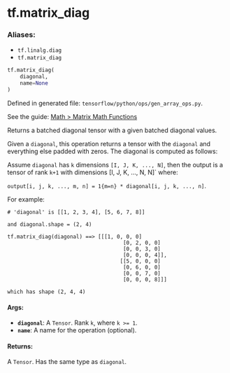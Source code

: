 <div itemscope itemtype="http://developers.google.com/ReferenceObject">
<meta itemprop="name" content="tf.matrix_diag" />
</div>

# tf.matrix_diag

### Aliases:

* `tf.linalg.diag`
* `tf.matrix_diag`

``` python
tf.matrix_diag(
    diagonal,
    name=None
)
```



Defined in generated file: `tensorflow/python/ops/gen_array_ops.py`.

See the guide: [Math > Matrix Math Functions](../../../api_guides/python/math_ops.md#Matrix_Math_Functions)

Returns a batched diagonal tensor with a given batched diagonal values.

Given a `diagonal`, this operation returns a tensor with the `diagonal` and
everything else padded with zeros. The diagonal is computed as follows:

Assume `diagonal` has `k` dimensions `[I, J, K, ..., N]`, then the output is a
tensor of rank `k+1` with dimensions [I, J, K, ..., N, N]` where:

`output[i, j, k, ..., m, n] = 1{m=n} * diagonal[i, j, k, ..., n]`.

For example:

```
# 'diagonal' is [[1, 2, 3, 4], [5, 6, 7, 8]]

and diagonal.shape = (2, 4)

tf.matrix_diag(diagonal) ==> [[[1, 0, 0, 0]
                                     [0, 2, 0, 0]
                                     [0, 0, 3, 0]
                                     [0, 0, 0, 4]],
                                    [[5, 0, 0, 0]
                                     [0, 6, 0, 0]
                                     [0, 0, 7, 0]
                                     [0, 0, 0, 8]]]

which has shape (2, 4, 4)
```

#### Args:

* <b>`diagonal`</b>: A `Tensor`. Rank `k`, where `k >= 1`.
* <b>`name`</b>: A name for the operation (optional).


#### Returns:

A `Tensor`. Has the same type as `diagonal`.